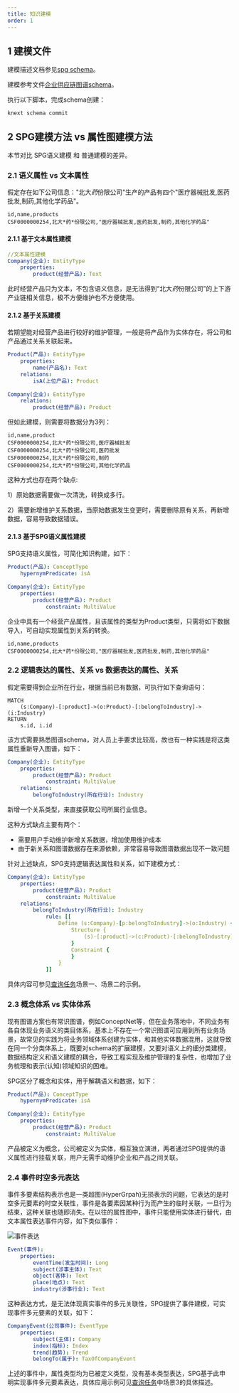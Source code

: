 ```yaml
---
title: 知识建模
order: 1
---
```


## 1 建模文件

建模描述文档参见[spg schema](../../tutorial/spgschema/index.md)。

建模参考文件[企业供应链图谱schema](https://github.com/OpenSPG/openspg/blob/master/python/knext/examples/supplychain/schema/supplychain.schema)。

执行以下脚本，完成schema创建：

```
knext schema commit
```

## 2 SPG建模方法 vs 属性图建模方法

本节对比 SPG语义建模 和 普通建模的差异。

### 2.1 语义属性 vs 文本属性

假定存在如下公司信息："北大*药*份限公司"生产的产品有四个"医疗器械批发,医药批发,制药,其他化学药品"。

```
id,name,products
CSF0000000254,北大*药*份限公司,"医疗器械批发,医药批发,制药,其他化学药品"
```

#### 2.1.1 基于文本属性建模

```yaml
//文本属性建模
Company(企业): EntityType
    properties:
        product(经营产品): Text
```

此时经营产品只为文本，不包含语义信息，是无法得到“北大*药*份限公司”的上下游产业链相关信息，极不方便维护也不方便使用。

#### 2.1.2 基于关系建模

若期望能对经营产品进行较好的维护管理，一般是将产品作为实体存在，将公司和产品通过关系关联起来。

```yaml
Product(产品): EntityType
    properties:
        name(产品名): Text
    relations:
        isA(上位产品): Product
        
Company(企业): EntityType
    relations:
        product(经营产品): Product
```

但如此建模，则需要将数据分为3列：

```
id,name,product
CSF0000000254,北大*药*份限公司,医疗器械批发
CSF0000000254,北大*药*份限公司,医药批发
CSF0000000254,北大*药*份限公司,制药
CSF0000000254,北大*药*份限公司,其他化学药品
```

这种方式也存在两个缺点:

1）原始数据需要做一次清洗，转换成多行。

2）需要新增维护关系数据，当原始数据发生变更时，需要删除原有关系，再新增数据，容易导致数据错误。


#### 2.1.3 基于SPG语义属性建模

SPG支持语义属性，可简化知识构建，如下：

```yaml
Product(产品): ConceptType
    hypernymPredicate: isA
        
Company(企业): EntityType
    properties:
        product(经营产品): Product
            constraint: MultiValue
```

企业中具有一个经营产品属性，且该属性的类型为Product类型，只需将如下数据导入，可自动实现属性到关系的转换。

```
id,name,products
CSF0000000254,北大*药*份限公司,"医疗器械批发,医药批发,制药,其他化学药品"
```

### 2.2 逻辑表达的属性、关系 vs 数据表达的属性、关系

假定需要得到企业所在行业，根据当前已有数据，可执行如下查询语句：

```
MATCH
    (s:Company)-[:product]->(o:Product)-[:belongToIndustry]->(i:Industry)
RETURN
    s.id, i.id
```

该方式需要熟悉图谱schema，对人员上手要求比较高，故也有一种实践是将这类属性重新导入图谱，如下：

```yaml
Company(企业): EntityType
    properties:
        product(经营产品): Product
            constraint: MultiValue
    relations:
        belongToIndustry(所在行业): Industry
```

新增一个关系类型，来直接获取公司所属行业信息。

这种方式缺点主要有两个：

- 需要用户手动维护新增关系数据，增加使用维护成本
- 由于新关系和图谱数据存在来源依赖，非常容易导致图谱数据出现不一致问题

针对上述缺点，SPG支持逻辑表达属性和关系，如下建模方式：

```yaml
Company(企业): EntityType
    properties:
        product(经营产品): Product
            constraint: MultiValue
    relations:
        belongToIndustry(所在行业): Industry
            rule: [[
                Define (s:Company)-[p:belongToIndustry]->(o:Industry) {
                    Structure {
                        (s)-[:product]->(c:Product)-[:belongToIndustry]->(o)
                    }
                    Constraint {
                    }
                }
            ]]
```

具体内容可参见[查询任务](./query.md)场景一、场景二的示例。

### 2.3 概念体系 vs 实体体系

现有图谱方案也有常识图谱，例如ConceptNet等，但在业务落地中，不同业务有各自体现业务语义的类目体系，基本上不存在一个常识图谱可应用到所有业务场景，故常见的实践为将业务领域体系创建为实体，和其他实体数据混用，这就导致在同一个分类体系上，既要对schema的扩展建模，又要对语义上的细分类建模，数据结构定义和语义建模的耦合，导致工程实现及维护管理的复杂性，也增加了业务梳理和表示(认知)领域知识的困难。

SPG区分了概念和实体，用于解耦语义和数据，如下：

```yaml
Product(产品): ConceptType
    hypernymPredicate: isA
        
Company(企业): EntityType
    properties:
        product(经营产品): Product
            constraint: MultiValue
```

产品被定义为概念，公司被定义为实体，相互独立演进，两者通过SPG提供的语义属性进行挂载关联，用户无需手动维护企业和产品之间关联。

### 2.4 事件时空多元表达

事件多要素结构表示也是一类超图(HyperGrpah)无损表示的问题，它表达的是时空多元要素的时空关联性，事件是各要素因某种行为而产生的临时关联，一旦行为结束，这种关联也随即消失。在以往的属性图中，事件只能使用实体进行替代，由文本属性表达事件内容，如下类似事件：

![事件表达](https://mdn.alipayobjects.com/huamei_xgb3qj/afts/img/A*pUlGS6-E3lEAAAAAAAAAAAAADtmcAQ/original)

```yaml
Event(事件):
    properties:
        eventTime(发生时间): Long
        subject(涉事主体): Text
        object(客体): Text
        place(地点): Text
        industry(涉事行业): Text
```

这种表达方式，是无法体现真实事件的多元关联性，SPG提供了事件建模，可实现事件多元要素的关联，如下：

```yaml
CompanyEvent(公司事件): EventType
    properties:
        subject(主体): Company
        index(指标): Index
        trend(趋势): Trend
        belongTo(属于): TaxOfCompanyEvent
```

上述的事件中，属性类型均为已被定义类型，没有基本类型表达，SPG基于此申明实现事件多元要素表达，具体应用示例可见[查询任务](./query.md)中场景3的具体描述。

